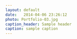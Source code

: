 ```yaml
---
layout: default
date:   2014-04-06 23:26:12
photo: Portfolio-03.jpg
caption_header: Sample header
caption: sample caption
---
```

